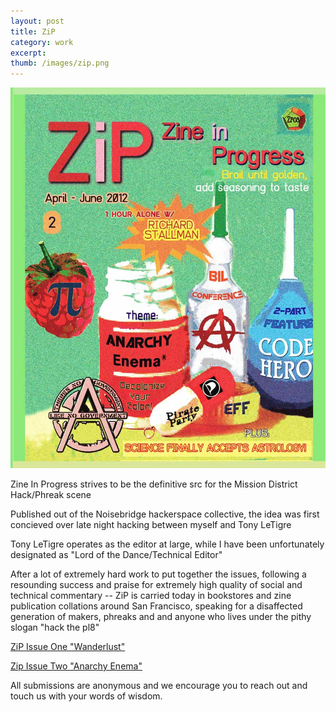 ```yaml
---
layout: post
title: ZiP 
category: work
excerpt: 
thumb: /images/zip.png
---
```


<div class="txt">

<img src="/images/zip.jpg"></img>
<p>Zine In Progress strives to be the definitive src for the Mission District Hack/Phreak scene</p>

<p>Published out of the Noisebridge hackerspace collective, the idea was first concieved over late night hacking between myself and Tony LeTigre<p>

<p>Tony LeTigre operates as the editor at large, while I have been unfortunately designated as "Lord of the Dance/Technical Editor"</p>

<p>After a lot of extremely hard work to put together the issues, following a resounding success and praise for extremely high quality of social and technical commentary -- ZiP is carried today in bookstores and zine publication collations around San Francisco, speaking for a disaffected generation of makers, phreaks and and anyone who lives under the pithy slogan "hack the pl8"</p>

<p><a href="http://zine.noisebridge.net/zip/chapter1">ZiP Issue One "Wanderlust"</a></p>
<p><a href="http://zine.noisebridge.net/zip">Zip Issue Two "Anarchy Enema"</a></p>

<p>All submissions are anonymous and we encourage you to reach out and touch us with your words of wisdom.</p>
</div>
